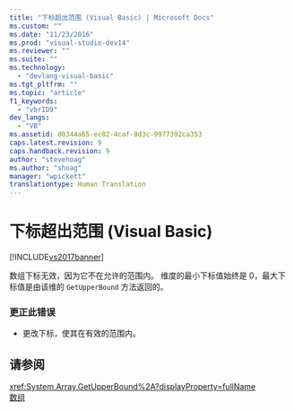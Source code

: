 ```yaml
---
title: "下标超出范围 (Visual Basic) | Microsoft Docs"
ms.custom: ""
ms.date: "11/23/2016"
ms.prod: "visual-studio-dev14"
ms.reviewer: ""
ms.suite: ""
ms.technology: 
  - "devlang-visual-basic"
ms.tgt_pltfrm: ""
ms.topic: "article"
f1_keywords: 
  - "vbrID9"
dev_langs: 
  - "VB"
ms.assetid: d0344a65-ec02-4caf-8d3c-9977392ca353
caps.latest.revision: 9
caps.handback.revision: 9
author: "stevehoag"
ms.author: "shoag"
manager: "wpickett"
translationtype: Human Translation
---
```

# 下标超出范围 (Visual Basic)
[!INCLUDE[vs2017banner](../../../csharp/includes/vs2017banner.md)]

数组下标无效，因为它不在允许的范围内。  维度的最小下标值始终是 0，最大下标值是由该维的 `GetUpperBound` 方法返回的。  
  
### 更正此错误  
  
-   更改下标，使其在有效的范围内。  
  
## 请参阅  
 <xref:System.Array.GetUpperBound%2A?displayProperty=fullName>   
 [数组](../../../visual-basic/programming-guide/language-features/arrays/index.md)